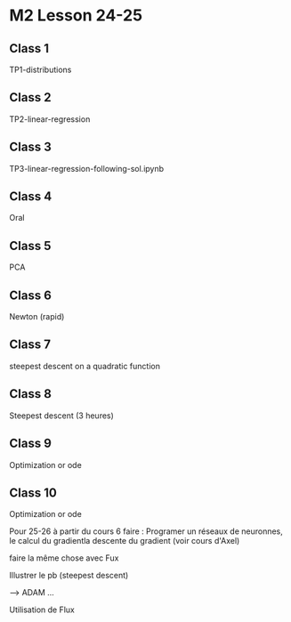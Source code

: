# M2 Lesson 24-25

## Class 1
TP1-distributions

## Class 2
TP2-linear-regression

## Class 3
TP3-linear-regression-following-sol.ipynb

## Class 4
Oral

## Class 5
PCA

## Class 6
Newton (rapid)

## Class 7
steepest descent on a quadratic function

## Class 8
Steepest descent (3 heures)

## Class 9
Optimization or ode

## Class 10
Optimization or ode

Pour 25-26 à partir du cours 6 faire :
Programer un réseaux de neuronnes, le calcul du gradientla descente du gradient
(voir cours d'Axel)

faire la même chose avec Fux

Illustrer le pb (steepest descent)

--> ADAM ...

Utilisation de Flux



